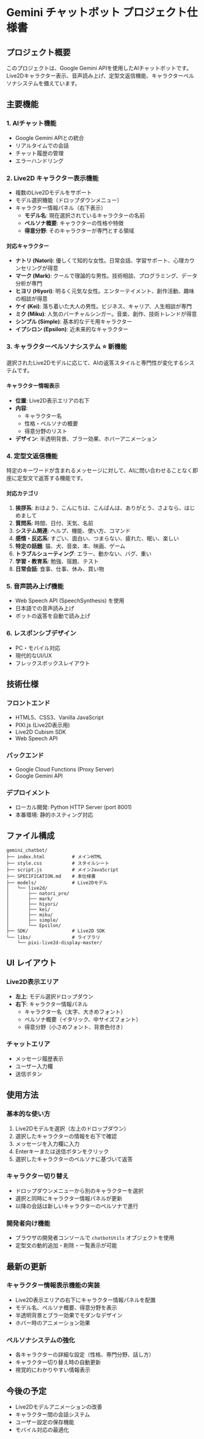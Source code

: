 # Gemini チャットボット プロジェクト仕様書

## プロジェクト概要
このプロジェクトは、Google Gemini APIを使用したAIチャットボットです。Live2Dキャラクター表示、音声読み上げ、定型文返信機能、キャラクターペルソナシステムを備えています。

## 主要機能

### 1. AIチャット機能
- Google Gemini APIとの統合
- リアルタイムでの会話
- チャット履歴の管理
- エラーハンドリング

### 2. Live2D キャラクター表示機能
- 複数のLive2Dモデルをサポート
- モデル選択機能（ドロップダウンメニュー）
- キャラクター情報パネル（右下表示）
  - **モデル名**: 現在選択されているキャラクターの名前
  - **ペルソナ概要**: キャラクターの性格や特徴
  - **得意分野**: そのキャラクターが専門とする領域

#### 対応キャラクター
- **ナトリ (Natori)**: 優しくて知的な女性。日常会話、学習サポート、心理カウンセリングが得意
- **マーク (Mark)**: クールで理論的な男性。技術相談、プログラミング、データ分析が専門
- **ヒヨリ (Hiyori)**: 明るく元気な女性。エンターテイメント、創作活動、趣味の相談が得意
- **ケイ (Kei)**: 落ち着いた大人の男性。ビジネス、キャリア、人生相談が専門
- **ミク (Miku)**: 人気のバーチャルシンガー。音楽、創作、技術トレンドが得意
- **シンプル (Simple)**: 基本的なデモ用キャラクター
- **イプシロン (Epsilon)**: 近未来的なキャラクター

### 3. キャラクターペルソナシステム ⭐ 新機能
選択されたLive2Dモデルに応じて、AIの返答スタイルと専門性が変化するシステムです。

#### キャラクター情報表示
- **位置**: Live2D表示エリアの右下
- **内容**: 
  - キャラクター名
  - 性格・ペルソナの概要
  - 得意分野のリスト
- **デザイン**: 半透明背景、ブラー効果、ホバーアニメーション

### 4. 定型文返信機能
特定のキーワードが含まれるメッセージに対して、AIに問い合わせることなく即座に定型文で返答する機能です。

#### 対応カテゴリ
1. **挨拶系**: おはよう、こんにちは、こんばんは、ありがとう、さよなら、はじめまして
2. **質問系**: 時間、日付、天気、名前
3. **システム関連**: ヘルプ、機能、使い方、コマンド
4. **感情・反応系**: すごい、面白い、つまらない、疲れた、眠い、楽しい
5. **特定の話題**: 猫、犬、音楽、本、映画、ゲーム
6. **トラブルシューティング**: エラー、動かない、バグ、重い
7. **学習・教育系**: 勉強、宿題、テスト
8. **日常会話**: 食事、仕事、休み、買い物

### 5. 音声読み上げ機能
- Web Speech API (SpeechSynthesis) を使用
- 日本語での音声読み上げ
- ボットの返答を自動で読み上げ

### 6. レスポンシブデザイン
- PC・モバイル対応
- 現代的なUI/UX
- フレックスボックスレイアウト

## 技術仕様

### フロントエンド
- HTML5、CSS3、Vanilla JavaScript
- PIXI.js (Live2D表示用)
- Live2D Cubism SDK
- Web Speech API

### バックエンド
- Google Cloud Functions (Proxy Server)
- Google Gemini API

### デプロイメント
- ローカル開発: Python HTTP Server (port 8001)
- 本番環境: 静的ホスティング対応

## ファイル構成

```
gemini_chatbot/
├── index.html          # メインHTML
├── style.css           # スタイルシート
├── script.js           # メインJavaScript
├── SPECIFICATION.md    # 本仕様書
├── models/             # Live2Dモデル
│   └── live2d/
│       ├── natori_pro/
│       ├── mark/
│       ├── hiyori/
│       ├── kei/
│       ├── miku/
│       ├── simple/
│       └── Epsilon/
├── SDK/                # Live2D SDK
└── libs/               # ライブラリ
    └── pixi-live2d-display-master/
```

## UI レイアウト

### Live2D表示エリア
- **左上**: モデル選択ドロップダウン
- **右下**: キャラクター情報パネル
  - キャラクター名（太字、大きめフォント）
  - ペルソナ概要（イタリック、中サイズフォント）  
  - 得意分野（小さめフォント、背景色付き）

### チャットエリア
- メッセージ履歴表示
- ユーザー入力欄
- 送信ボタン

## 使用方法

### 基本的な使い方
1. Live2Dモデルを選択（左上のドロップダウン）
2. 選択したキャラクターの情報を右下で確認
3. メッセージを入力欄に入力
4. Enterキーまたは送信ボタンをクリック
5. 選択したキャラクターのペルソナに基づいて返答

### キャラクター切り替え
- ドロップダウンメニューから別のキャラクターを選択
- 選択と同時にキャラクター情報パネルが更新
- 以降の会話は新しいキャラクターのペルソナで進行

### 開発者向け機能
- ブラウザの開発者コンソールで `chatbotUtils` オブジェクトを使用
- 定型文の動的追加・削除・一覧表示が可能

## 最新の更新

### キャラクター情報表示機能の実装
- Live2D表示エリアの右下にキャラクター情報パネルを配置
- モデル名、ペルソナ概要、得意分野を表示
- 半透明背景とブラー効果でモダンなデザイン
- ホバー時のアニメーション効果

### ペルソナシステムの強化
- 各キャラクターの詳細な設定（性格、専門分野、話し方）
- キャラクター切り替え時の自動更新
- 視覚的にわかりやすい情報表示

## 今後の予定
- Live2Dモデルアニメーションの改善
- キャラクター間の会話システム
- ユーザー設定の保存機能
- モバイル対応の最適化